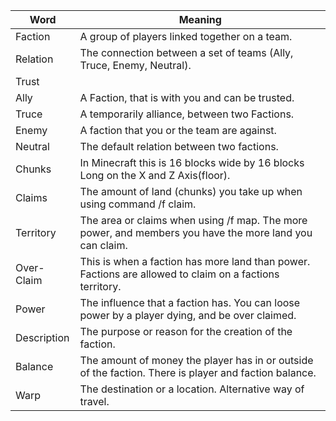 Word | Meaning
--- | ---
Faction | A group of players linked together on a team.
Relation | The connection between a set of teams (Ally, Truce, Enemy, Neutral).
Trust |
Ally | A Faction, that is with you and can be trusted.
Truce | A temporarily alliance, between two Factions.
Enemy | A faction that you or the team are against.
Neutral | The default relation between two factions.
Chunks | In Minecraft this is 16 blocks wide by 16 blocks Long on the X and Z Axis(floor).
Claims | The amount of land (chunks) you take up when using command /f claim.
Territory | The area or claims when using /f map. The more power, and members you have the more land you can claim.
Over-Claim | This is when a faction has more land than power. Factions are allowed to claim on a factions territory. 
Power | The influence that a faction has. You can loose power by a player dying, and be over claimed.
Description | The purpose or reason for the creation of the faction.
Balance | The amount of money the player has in or outside of the faction. There is player and faction balance.
Warp | The destination or a location. Alternative way of travel.